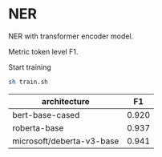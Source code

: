 # NER
NER with transformer encoder model. 


Metric token level F1.


Start training
```bash
sh train.sh
```

| architecture | F1    |
|-----------|-------|
| bert-base-cased | 0.920 | 
| roberta-base | 0.937 |
| microsoft/deberta-v3-base | 0.941 |